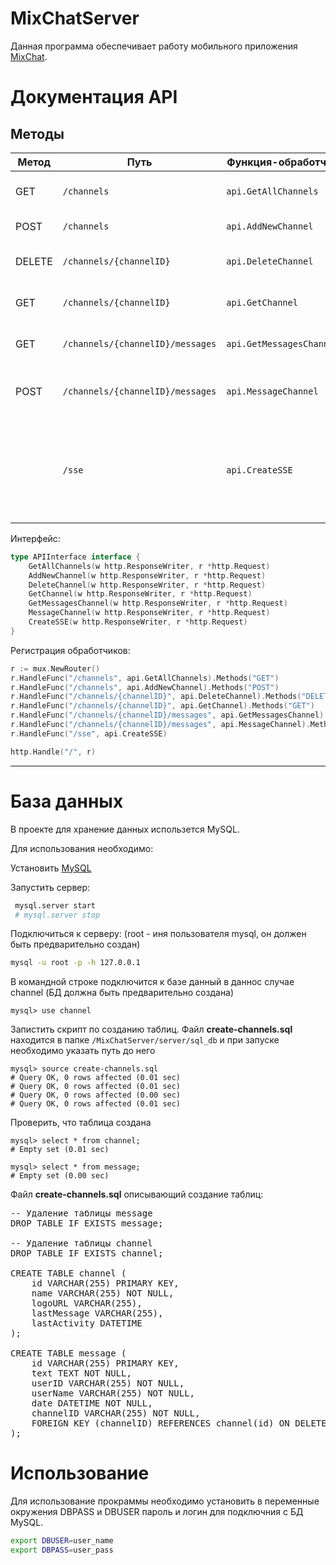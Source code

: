# MixChatServer
Данная программа обеспечивает работу мобильного приложения [MixChat](https://github.com/MixFon/MixChat). 

# Документация API

## Методы

| Метод    | Путь                              | Функция-обработчик    | Описание                             |
|-----------|-----------------------------------|-----------------------|--------------------------------------|
| GET       | `/channels`                       | `api.GetAllChannels`  | Получить список всех каналов.       |
| POST      | `/channels`                       | `api.AddNewChannel`   | Добавить новый канал.               |
| DELETE    | `/channels/{channelID}`           | `api.DeleteChannel`   | Удалить канал по его `channelID`.   |
| GET       | `/channels/{channelID}`           | `api.GetChannel`      | Получить информацию о канале.       |
| GET       | `/channels/{channelID}/messages`  | `api.GetMessagesChannel` | Получить сообщения в канале.    |
| POST      | `/channels/{channelID}/messages`  | `api.MessageChannel`  | Отправить новое сообщение в канал. |
|           | `/sse`                            | `api.CreateSSE`       | Создать Server-Sent Events (SSE) для взаимодействия с клиентами в режиме реального времени. |

Интерфейс:

```go
type APIInterface interface {
	GetAllChannels(w http.ResponseWriter, r *http.Request)
	AddNewChannel(w http.ResponseWriter, r *http.Request)
	DeleteChannel(w http.ResponseWriter, r *http.Request)
	GetChannel(w http.ResponseWriter, r *http.Request)
	GetMessagesChannel(w http.ResponseWriter, r *http.Request)
	MessageChannel(w http.ResponseWriter, r *http.Request)
	CreateSSE(w http.ResponseWriter, r *http.Request)
}
```

Регистрация обработчиков:

```go
r := mux.NewRouter()
r.HandleFunc("/channels", api.GetAllChannels).Methods("GET")
r.HandleFunc("/channels", api.AddNewChannel).Methods("POST")
r.HandleFunc("/channels/{channelID}", api.DeleteChannel).Methods("DELETE")
r.HandleFunc("/channels/{channelID}", api.GetChannel).Methods("GET")
r.HandleFunc("/channels/{channelID}/messages", api.GetMessagesChannel).Methods("GET")
r.HandleFunc("/channels/{channelID}/messages", api.MessageChannel).Methods("POST")
r.HandleFunc("/sse", api.CreateSSE)

http.Handle("/", r)
```
---

# База данных

В проекте для хранение данных использется MySQL.

Для использования необходимо: 

Установить [MySQL](https://dev.mysql.com/doc/refman/8.0/en/macos-installation.html)

Запустить сервер:
```bash
 mysql.server start
 # mysql.server stop
```

Подключиться к серверу: (root - иня пользователя mysql, он должен быть предварительно создан)
```bash
mysql -u root -p -h 127.0.0.1
```
В командной строке подключится к базе данный в даннос случае channel (БД должна быть предварительно создана)
```mysql
mysql> use channel
```
Запистить скрипт по созданию таблиц.
Файл **create-channels.sql** находится в папке `/MixChatServer/server/sql_db` и при запуске необходимо указать путь до него

```mysql
mysql> source create-channels.sql
# Query OK, 0 rows affected (0.01 sec)
# Query OK, 0 rows affected (0.01 sec)
# Query OK, 0 rows affected (0.00 sec)
# Query OK, 0 rows affected (0.01 sec)
```
Проверить, что таблица создана
```mysql
mysql> select * from channel;
# Empty set (0.01 sec)

mysql> select * from message;
# Empty set (0.00 sec)
```

Файл **create-channels.sql** описывающий создание таблиц:

<pre>
-- Удаление таблицы message
DROP TABLE IF EXISTS message;

-- Удаление таблицы channel
DROP TABLE IF EXISTS channel;

CREATE TABLE channel (
    id VARCHAR(255) PRIMARY KEY,
    name VARCHAR(255) NOT NULL,
    logoURL VARCHAR(255),
    lastMessage VARCHAR(255),
    lastActivity DATETIME
);

CREATE TABLE message (
    id VARCHAR(255) PRIMARY KEY,
    text TEXT NOT NULL,
    userID VARCHAR(255) NOT NULL,
    userName VARCHAR(255) NOT NULL,
    date DATETIME NOT NULL,
    channelID VARCHAR(255) NOT NULL,
    FOREIGN KEY (channelID) REFERENCES channel(id) ON DELETE CASCADE ON UPDATE CASCADE
);
</pre>


# Использование

Для использование прокраммы необходимо установить в переменные окружения DBPASS и DBUSER пароль и логин для подключния с БД MySQL.

```bash
export DBUSER=user_name
export DBPASS=user_pass
```
